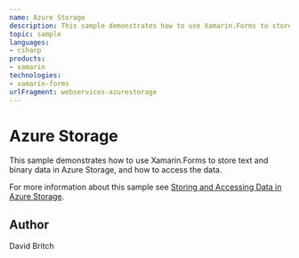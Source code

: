 ```yaml
---
name: Azure Storage
description: This sample demonstrates how to use Xamarin.Forms to store text and binary data in Azure Storage, and how to access the data. For more information about this sample see Storing and Accessing Data in Azure Storage.
topic: sample
languages:
- csharp
products:
- xamarin
technologies:
- xamarin-forms
urlFragment: webservices-azurestorage
---
```

Azure Storage
=============

This sample demonstrates how to use Xamarin.Forms to store text and binary data in Azure Storage, and how to access the data.

For more information about this sample see [Storing and Accessing Data in Azure Storage](https://developer.xamarin.com/guides/xamarin-forms/web-services/storage/azure-storage/).

Author
------

David Britch
